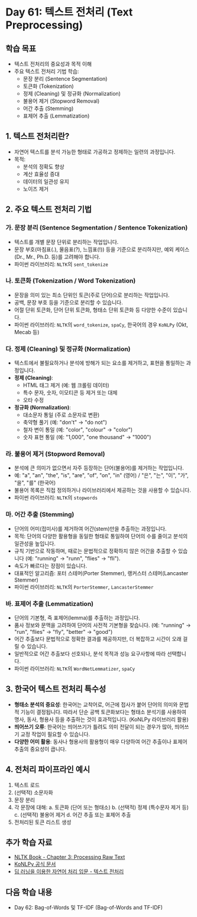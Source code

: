 # Day 61: 텍스트 전처리 (Text Preprocessing)

## 학습 목표
- 텍스트 전처리의 중요성과 목적 이해
- 주요 텍스트 전처리 기법 학습:
    - 문장 분리 (Sentence Segmentation)
    - 토큰화 (Tokenization)
    - 정제 (Cleaning) 및 정규화 (Normalization)
    - 불용어 제거 (Stopword Removal)
    - 어간 추출 (Stemming)
    - 표제어 추출 (Lemmatization)

## 1. 텍스트 전처리란?
- 자연어 텍스트를 분석 가능한 형태로 가공하고 정제하는 일련의 과정입니다.
- 목적:
    - 분석의 정확도 향상
    - 계산 효율성 증대
    - 데이터의 일관성 유지
    - 노이즈 제거

## 2. 주요 텍스트 전처리 기법

### 가. 문장 분리 (Sentence Segmentation / Sentence Tokenization)
- 텍스트를 개별 문장 단위로 분리하는 작업입니다.
- 문장 부호(마침표(.), 물음표(?), 느낌표(!)) 등을 기준으로 분리하지만, 예외 케이스(Dr., Mr., Ph.D. 등)를 고려해야 합니다.
- 파이썬 라이브러리: `NLTK`의 `sent_tokenize`

### 나. 토큰화 (Tokenization / Word Tokenization)
- 문장을 의미 있는 최소 단위인 토큰(주로 단어)으로 분리하는 작업입니다.
- 공백, 문장 부호 등을 기준으로 분리할 수 있습니다.
- 어절 단위 토큰화, 단어 단위 토큰화, 형태소 단위 토큰화 등 다양한 수준이 있습니다.
- 파이썬 라이브러리: `NLTK`의 `word_tokenize`, `spaCy`, 한국어의 경우 `KoNLPy` (Okt, Mecab 등)

### 다. 정제 (Cleaning) 및 정규화 (Normalization)
- 텍스트에서 불필요하거나 분석에 방해가 되는 요소를 제거하고, 표현을 통일하는 과정입니다.
- **정제 (Cleaning)**:
    - HTML 태그 제거 (예: 웹 크롤링 데이터)
    - 특수 문자, 숫자, 이모티콘 등 제거 또는 대체
    - 오타 수정
- **정규화 (Normalization)**:
    - 대소문자 통일 (주로 소문자로 변환)
    - 축약형 풀기 (예: "don't" -> "do not")
    - 철자 변이 통일 (예: "color", "colour" -> "color")
    - 숫자 표현 통일 (예: "1,000", "one thousand" -> "1000")

### 라. 불용어 제거 (Stopword Removal)
- 분석에 큰 의미가 없으면서 자주 등장하는 단어(불용어)를 제거하는 작업입니다.
- 예: "a", "an", "the", "is", "are", "of", "on", "in" (영어) / "은", "는", "이", "가", "을", "를" (한국어)
- 불용어 목록은 직접 정의하거나 라이브러리에서 제공하는 것을 사용할 수 있습니다.
- 파이썬 라이브러리: `NLTK`의 `stopwords`

### 마. 어간 추출 (Stemming)
- 단어의 어미(접미사)를 제거하여 어간(stem)만을 추출하는 과정입니다.
- 목적: 단어의 다양한 활용형을 동일한 형태로 통일하여 단어의 수를 줄이고 분석의 일관성을 높입니다.
- 규칙 기반으로 작동하며, 때로는 문법적으로 정확하지 않은 어간을 추출할 수 있습니다 (예: "running" -> "runn", "flies" -> "fli").
- 속도가 빠르다는 장점이 있습니다.
- 대표적인 알고리즘: 포터 스테머(Porter Stemmer), 랭커스터 스테머(Lancaster Stemmer)
- 파이썬 라이브러리: `NLTK`의 `PorterStemmer`, `LancasterStemmer`

### 바. 표제어 추출 (Lemmatization)
- 단어의 기본형, 즉 표제어(lemma)를 추출하는 과정입니다.
- 품사 정보와 문맥을 고려하여 단어의 사전적 기본형을 찾습니다. (예: "running" -> "run", "flies" -> "fly", "better" -> "good")
- 어간 추출보다 문법적으로 정확한 결과를 제공하지만, 더 복잡하고 시간이 오래 걸릴 수 있습니다.
- 일반적으로 어간 추출보다 선호되나, 분석 목적과 성능 요구사항에 따라 선택합니다.
- 파이썬 라이브러리: `NLTK`의 `WordNetLemmatizer`, `spaCy`

## 3. 한국어 텍스트 전처리 특수성
- **형태소 분석의 중요성**: 한국어는 교착어로, 어근에 접사가 붙어 단어의 의미와 문법적 기능이 결정됩니다. 따라서 단순 공백 토큰화보다는 형태소 분석기를 사용하여 명사, 동사, 형용사 등을 추출하는 것이 효과적입니다. (KoNLPy 라이브러리 활용)
- **띄어쓰기 오류**: 한국어는 띄어쓰기가 틀려도 의미 전달이 되는 경우가 많아, 띄어쓰기 교정 작업이 필요할 수 있습니다.
- **다양한 어미 활용**: 동사나 형용사의 활용형이 매우 다양하여 어간 추출이나 표제어 추출의 중요성이 큽니다.

## 4. 전처리 파이프라인 예시
1. 텍스트 로드
2. (선택적) 소문자화
3. 문장 분리
4. 각 문장에 대해:
    a. 토큰화 (단어 또는 형태소)
    b. (선택적) 정제 (특수문자 제거 등)
    c. (선택적) 불용어 제거
    d. 어간 추출 또는 표제어 추출
5. 전처리된 토큰 리스트 생성

## 추가 학습 자료
- [NLTK Book - Chapter 3: Processing Raw Text](https://www.nltk.org/book/ch03.html)
- [KoNLPy 공식 문서](https://konlpy.org/ko/latest/)
- [딥 러닝을 이용한 자연어 처리 입문 - 텍스트 전처리](https://wikidocs.net/21698)

## 다음 학습 내용
- Day 62: Bag-of-Words 및 TF-IDF (Bag-of-Words and TF-IDF)
